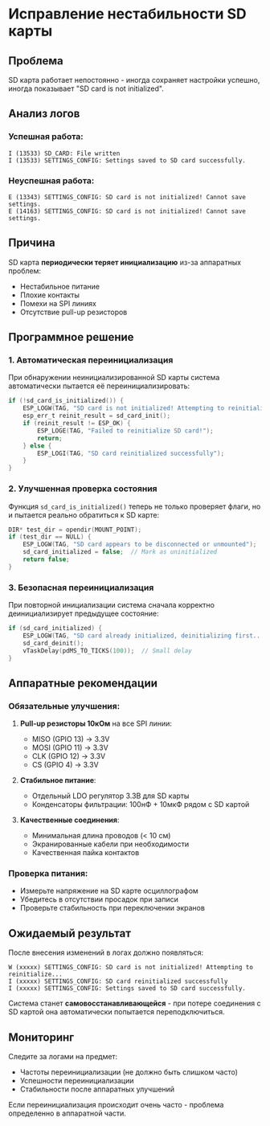 # Исправление нестабильности SD карты

## Проблема
SD карта работает непостоянно - иногда сохраняет настройки успешно, иногда показывает "SD card is not initialized".

## Анализ логов

### Успешная работа:
```
I (13533) SD_CARD: File written
I (13533) SETTINGS_CONFIG: Settings saved to SD card successfully.
```

### Неуспешная работа:
```
E (13343) SETTINGS_CONFIG: SD card is not initialized! Cannot save settings.
E (14163) SETTINGS_CONFIG: SD card is not initialized! Cannot save settings.
```

## Причина
SD карта **периодически теряет инициализацию** из-за аппаратных проблем:
- Нестабильное питание
- Плохие контакты
- Помехи на SPI линиях
- Отсутствие pull-up резисторов

## Программное решение

### 1. Автоматическая переинициализация
При обнаружении неинициализированной SD карты система автоматически пытается её переинициализировать:

```c
if (!sd_card_is_initialized()) {
    ESP_LOGW(TAG, "SD card is not initialized! Attempting to reinitialize...");
    esp_err_t reinit_result = sd_card_init();
    if (reinit_result != ESP_OK) {
        ESP_LOGE(TAG, "Failed to reinitialize SD card!");
        return;
    } else {
        ESP_LOGI(TAG, "SD card reinitialized successfully");
    }
}
```

### 2. Улучшенная проверка состояния
Функция `sd_card_is_initialized()` теперь не только проверяет флаги, но и пытается реально обратиться к SD карте:

```c
DIR* test_dir = opendir(MOUNT_POINT);
if (test_dir == NULL) {
    ESP_LOGW(TAG, "SD card appears to be disconnected or unmounted");
    sd_card_initialized = false;  // Mark as uninitialized
    return false;
}
```

### 3. Безопасная переинициализация
При повторной инициализации система сначала корректно деинициализирует предыдущее состояние:

```c
if (sd_card_initialized) {
    ESP_LOGW(TAG, "SD card already initialized, deinitializing first...");
    sd_card_deinit();
    vTaskDelay(pdMS_TO_TICKS(100));  // Small delay
}
```

## Аппаратные рекомендации

### Обязательные улучшения:
1. **Pull-up резисторы 10кОм** на все SPI линии:
   - MISO (GPIO 13) → 3.3V
   - MOSI (GPIO 11) → 3.3V  
   - CLK (GPIO 12) → 3.3V
   - CS (GPIO 4) → 3.3V

2. **Стабильное питание**:
   - Отдельный LDO регулятор 3.3В для SD карты
   - Конденсаторы фильтрации: 100нФ + 10мкФ рядом с SD картой

3. **Качественные соединения**:
   - Минимальная длина проводов (< 10 см)
   - Экранированные кабели при необходимости
   - Качественная пайка контактов

### Проверка питания:
- Измерьте напряжение на SD карте осциллографом
- Убедитесь в отсутствии просадок при записи
- Проверьте стабильность при переключении экранов

## Ожидаемый результат

После внесения изменений в логах должно появляться:
```
W (xxxxx) SETTINGS_CONFIG: SD card is not initialized! Attempting to reinitialize...
I (xxxxx) SETTINGS_CONFIG: SD card reinitialized successfully
I (xxxxx) SETTINGS_CONFIG: Settings saved to SD card successfully.
```

Система станет **самовосстанавливающейся** - при потере соединения с SD картой она автоматически попытается переподключиться.

## Мониторинг

Следите за логами на предмет:
- Частоты переинициализации (не должно быть слишком часто)
- Успешности переинициализации
- Стабильности после аппаратных улучшений

Если переинициализация происходит очень часто - проблема определенно в аппаратной части.
